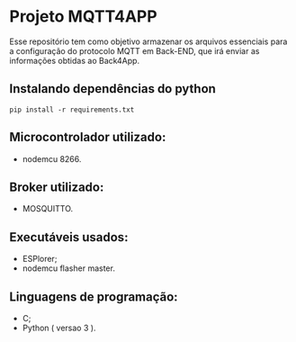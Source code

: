 # Projeto MQTT4APP

<p> Esse repositório tem como objetivo armazenar os arquivos essenciais para a configuração do protocolo MQTT em Back-END, que irá enviar as informações obtidas ao Back4App.</p>

## Instalando dependências do python
```
pip install -r requirements.txt
```
## Microcontrolador utilizado:
- nodemcu 8266.

## Broker utilizado:
- MOSQUITTO.

## Executáveis usados:
- ESPlorer;
- nodemcu flasher master.
## Linguagens de programação:
- C;
- Python ( versao 3 ).

